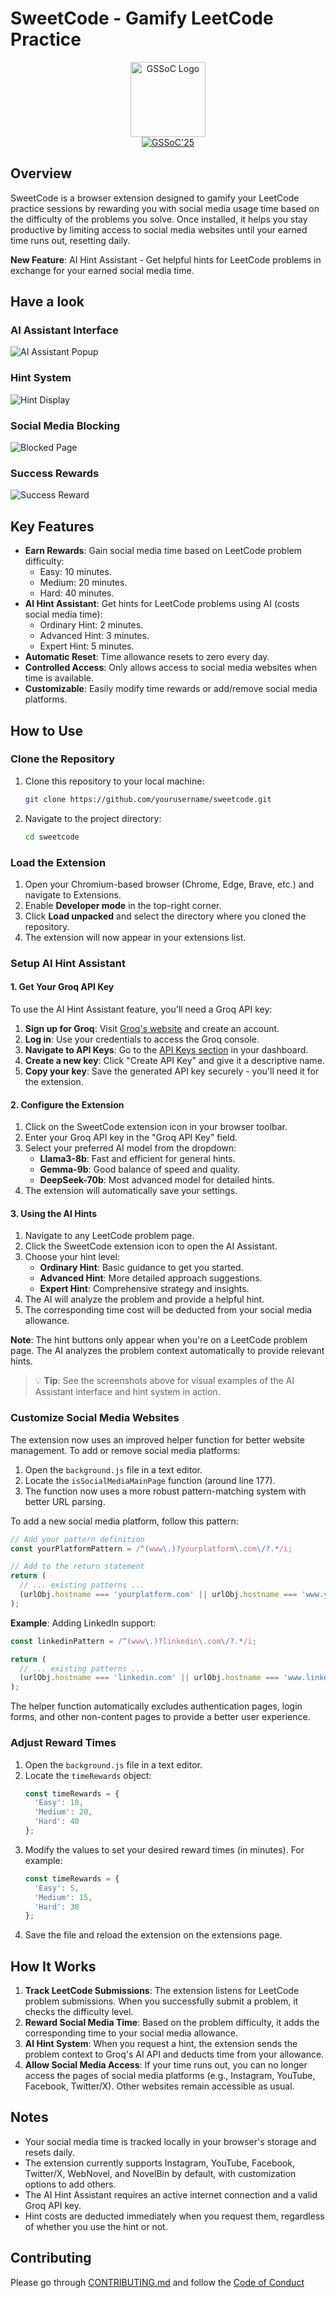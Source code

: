 # SweetCode - Gamify LeetCode Practice

<p align="center">
  <a href="https://gssoc.girlscript.tech/">
    <img src="https://github.com/decodingafterlife/SweetCode/blob/main/Images/GSSOC.jpeg" alt="GSSoC Logo" width="120">
  </a>
  <br>
  <a href="https://gssoc.girlscript.tech/">
    <img src="https://img.shields.io/badge/GSSoC-2025-orange.svg?style=for-the-badge" alt="GSSoC'25">
  </a>
</p>

## Overview
SweetCode is a browser extension designed to gamify your LeetCode practice sessions by rewarding you with social media usage time based on the difficulty of the problems you solve. Once installed, it helps you stay productive by limiting access to social media websites until your earned time runs out, resetting daily.

**New Feature**: AI Hint Assistant - Get helpful hints for LeetCode problems in exchange for your earned social media time.

## Have a look

### AI Assistant Interface
![AI Assistant Popup](https://github.com/decodingafterlife/SweetCode/blob/main/Images/ai-assistant-popup.png?raw=true)

### Hint System
![Hint Display](https://github.com/decodingafterlife/SweetCode/blob/main/Images/hint-display.png?raw=true)

### Social Media Blocking
![Blocked Page](https://github.com/decodingafterlife/SweetCode/blob/main/Images/blocked-page.png?raw=true)

### Success Rewards
![Success Reward](https://github.com/decodingafterlife/SweetCode/blob/main/Images/success-reward.png?raw=true)

## Key Features
- **Earn Rewards**: Gain social media time based on LeetCode problem difficulty:
  - Easy: 10 minutes.
  - Medium: 20 minutes.
  - Hard: 40 minutes.
- **AI Hint Assistant**: Get hints for LeetCode problems using AI (costs social media time):
  - Ordinary Hint: 2 minutes.
  - Advanced Hint: 3 minutes.
  - Expert Hint: 5 minutes.
- **Automatic Reset**: Time allowance resets to zero every day.
- **Controlled Access**: Only allows access to social media websites when time is available.
- **Customizable**: Easily modify time rewards or add/remove social media platforms.

## How to Use

### Clone the Repository
1. Clone this repository to your local machine:
   ```bash
   git clone https://github.com/yourusername/sweetcode.git
   ```

2. Navigate to the project directory:
   ```bash
   cd sweetcode
   ```

### Load the Extension
1. Open your Chromium-based browser (Chrome, Edge, Brave, etc.) and navigate to Extensions.
2. Enable **Developer mode** in the top-right corner.
3. Click **Load unpacked** and select the directory where you cloned the repository.
4. The extension will now appear in your extensions list.

### Setup AI Hint Assistant

#### 1. Get Your Groq API Key
To use the AI Hint Assistant feature, you'll need a Groq API key:

1. **Sign up for Groq**: Visit [Groq's website](https://console.groq.com/) and create an account.
2. **Log in**: Use your credentials to access the Groq console.
3. **Navigate to API Keys**: Go to the [API Keys section](https://console.groq.com/keys) in your dashboard.
4. **Create a new key**: Click "Create API Key" and give it a descriptive name.
5. **Copy your key**: Save the generated API key securely - you'll need it for the extension.

#### 2. Configure the Extension
1. Click on the SweetCode extension icon in your browser toolbar.
2. Enter your Groq API key in the "Groq API Key" field.
3. Select your preferred AI model from the dropdown:
   - **Llama3-8b**: Fast and efficient for general hints.
   - **Gemma-9b**: Good balance of speed and quality.
   - **DeepSeek-70b**: Most advanced model for detailed hints.
4. The extension will automatically save your settings.

#### 3. Using the AI Hints
1. Navigate to any LeetCode problem page.
2. Click the SweetCode extension icon to open the AI Assistant.
3. Choose your hint level:
   - **Ordinary Hint**: Basic guidance to get you started.
   - **Advanced Hint**: More detailed approach suggestions.
   - **Expert Hint**: Comprehensive strategy and insights.
4. The AI will analyze the problem and provide a helpful hint.
5. The corresponding time cost will be deducted from your social media allowance.

**Note**: The hint buttons only appear when you're on a LeetCode problem page. The AI analyzes the problem context automatically to provide relevant hints.

> 💡 **Tip**: See the screenshots above for visual examples of the AI Assistant interface and hint system in action.

### Customize Social Media Websites
The extension now uses an improved helper function for better website management. To add or remove social media platforms:

1. Open the `background.js` file in a text editor.
2. Locate the `isSocialMediaMainPage` function (around line 177).
3. The function now uses a more robust pattern-matching system with better URL parsing.

To add a new social media platform, follow this pattern:

```javascript
// Add your pattern definition
const yourPlatformPattern = /^(www\.)?yourplatform\.com\/?.*/i;

// Add to the return statement
return (
  // ... existing patterns ...
  (urlObj.hostname === 'yourplatform.com' || urlObj.hostname === 'www.yourplatform.com') && yourPlatformPattern.test(urlObj.host + urlObj.pathname)
);
```

**Example**: Adding LinkedIn support:
```javascript
const linkedinPattern = /^(www\.)?linkedin\.com\/?.*/i;

return (
  // ... existing patterns ...
  (urlObj.hostname === 'linkedin.com' || urlObj.hostname === 'www.linkedin.com') && linkedinPattern.test(urlObj.host + urlObj.pathname)
);
```

The helper function automatically excludes authentication pages, login forms, and other non-content pages to provide a better user experience.

### Adjust Reward Times
1. Open the `background.js` file in a text editor.
2. Locate the `timeRewards` object:
   ```javascript
   const timeRewards = {
     'Easy': 10,
     'Medium': 20,
     'Hard': 40
   };
   ```
3. Modify the values to set your desired reward times (in minutes). For example:
   ```javascript
   const timeRewards = {
     'Easy': 5,
     'Medium': 15,
     'Hard': 30
   };
   ```
4. Save the file and reload the extension on the extensions page.

## How It Works
1. **Track LeetCode Submissions**: The extension listens for LeetCode problem submissions. When you successfully submit a problem, it checks the difficulty level.
2. **Reward Social Media Time**: Based on the problem difficulty, it adds the corresponding time to your social media allowance.
3. **AI Hint System**: When you request a hint, the extension sends the problem context to Groq's AI API and deducts time from your allowance.
4. **Allow Social Media Access**: If your time runs out, you can no longer access the pages of social media platforms (e.g., Instagram, YouTube, Facebook, Twitter/X). Other websites remain accessible as usual.

## Notes
- Your social media time is tracked locally in your browser's storage and resets daily.
- The extension currently supports Instagram, YouTube, Facebook, Twitter/X, WebNovel, and NovelBin by default, with customization options to add others.
- The AI Hint Assistant requires an active internet connection and a valid Groq API key.
- Hint costs are deducted immediately when you request them, regardless of whether you use the hint or not.

## Contributing
Please go through [CONTRIBUTING.md](https://github.com/decodingafterlife/SweetCode/blob/main/CONTRIBUTING.md) and follow the [Code of Conduct](https://github.com/decodingafterlife/SweetCode/blob/main/CODE_OF_CONDUCT.md)



